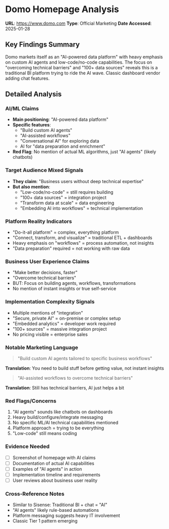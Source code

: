 # Domo Homepage Analysis
**URL**: https://www.domo.com
**Type**: Official Marketing
**Date Accessed**: 2025-01-28

## Key Findings Summary
Domo markets itself as an "AI-powered data platform" with heavy emphasis on custom AI agents and low-code/no-code capabilities. The focus on "overcoming technical barriers" and "100+ data sources" reveals this is a traditional BI platform trying to ride the AI wave. Classic dashboard vendor adding chat features.

## Detailed Analysis

### AI/ML Claims
- **Main positioning**: "AI-powered data platform"
- **Specific features**:
  - "Build custom AI agents"
  - "AI-assisted workflows"
  - "Conversational AI" for exploring data
  - AI for "data preparation and enrichment"
- **Red Flag**: No mention of actual ML algorithms, just "AI agents" (likely chatbots)

### Target Audience Mixed Signals
- **They claim**: "Business users without deep technical expertise"
- **But also mention**:
  - "Low-code/no-code" = still requires building
  - "100+ data sources" = integration project
  - "Transform data at scale" = data engineering
  - "Embedding AI into workflows" = technical implementation

### Platform Reality Indicators
- "Do-it-all platform" = complex, everything platform
- "Connect, transform, and visualize" = traditional ETL + dashboards
- Heavy emphasis on "workflows" = process automation, not insights
- "Data preparation" required = not working with raw data

### Business User Experience Claims
- "Make better decisions, faster"
- "Overcome technical barriers"
- BUT: Focus on building agents, workflows, transformations
- No mention of instant insights or true self-service

### Implementation Complexity Signals
- Multiple mentions of "integration"
- "Secure, private AI" = on-premise or complex setup
- "Embedded analytics" = developer work required
- "100+ sources" = massive integration project
- No pricing visible = enterprise sales

### Notable Marketing Language
> "Build custom AI agents tailored to specific business workflows"

**Translation**: You need to build stuff before getting value, not instant insights

> "AI-assisted workflows to overcome technical barriers"

**Translation**: Still has technical barriers, AI just helps a bit

### Red Flags/Concerns
1. "AI agents" sounds like chatbots on dashboards
2. Heavy build/configure/integrate messaging
3. No specific ML/AI technical capabilities mentioned
4. Platform approach = trying to be everything
5. "Low-code" still means coding

### Evidence Needed
- [ ] Screenshot of homepage with AI claims
- [ ] Documentation of actual AI capabilities
- [ ] Examples of "AI agents" in action
- [ ] Implementation timeline and requirements
- [ ] User reviews about business user reality

### Cross-Reference Notes
- Similar to Sisense: Traditional BI + chat = "AI"
- "AI agents" likely rule-based automations
- Platform messaging suggests heavy IT involvement
- Classic Tier 1 pattern emerging